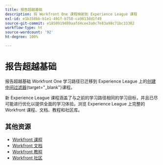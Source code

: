```yaml
---
title: 报告超越基础
description: 将 Workfront One 课程映射到 Experience League 课程
exl-id: e1b358bb-b1e1-491f-b758-ca9813dd1f49
source-git-commit: e1850919d89aafd4cee3a0c7e83a98c71bc33382
workflow-type: ht
source-wordcount: '92'
ht-degree: 100%

---
```


# 报告超越基础

报告超越基础 Workfront One 学习路径已迁移到 Experience League 上的[创建中间过滤器](https://experienceleague.adobe.com/?recommended=Workfront-U-1-2022.2.reporting){target="_blank"}课程。

新 Experience League 课程涵盖了与之前的学习路径相同的学习目标，并且已尽可能进行优化以提供全面的学习体验。浏览 Experience League 上完整的 Workfront 课程、文档、教程和社区库。

## 其他资源

* [Workfront 课程](https://experienceleague.adobe.com/?lang=en&amp;Solution=Workfront#courses)
* [Workfront 文档](https://experienceleague.adobe.com/docs/workfront.html)
* [Workfront 教程](https://experienceleague.adobe.com/docs/workfront-learn/tutorials-workfront/home.html)
* [Workfront 社区](https://experienceleaguecommunities.adobe.com/t5/workfront/ct-p/workfront)
